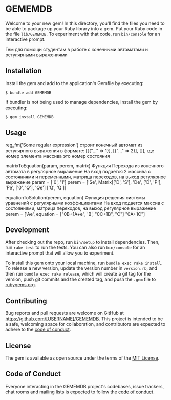 # GEMEMDB

Welcome to your new gem! In this directory, you'll find the files you need to be able to package up your Ruby library into a gem. Put your Ruby code in the file `lib/GEMEMDB`. To experiment with that code, run `bin/console` for an interactive prompt.

Гем для помощи студентам в работе с конечными автоматами и регулярными выражениями

## Installation

Install the gem and add to the application's Gemfile by executing:

    $ bundle add GEMEMDB

If bundler is not being used to manage dependencies, install the gem by executing:

    $ gem install GEMEMDB

## Usage

reg_fm('Some regular expression') строит конечный автомат из регулярного выражения в формате:
[[{"..." => 1}], [{"..." => 2}], []],
где номер элемента массива это номер состояния

matrixToEquation(param, perem, matrix)
Функция Перехода из конечного автомата в регулярное выражение
На вход подается 2 массива с состояниями и переменными, матрица переходов, на выход регулярное выражение
              param =  ['0', '1']
perem =  ['Se', Matrix[['D', 'S'],
          'De',        ['D', 'P'],
          'Pe',        ['0', 'Q'],
          'Qe']        ['Q', 'Q']]

equationToSolution(perem, equation)
Функция решения системы уравнений с регулярными коэффициентами
На вход подается массив с состояниями, матрица переходов, на выход регулярное выражение
  perem =  ['Ae',   equation = ["0B+1A+e",
            'B',                "0C+1B",
            "C"]                "0A+1C"]

## Development

After checking out the repo, run `bin/setup` to install dependencies. Then, run `rake test` to run the tests. You can also run `bin/console` for an interactive prompt that will allow you to experiment.

To install this gem onto your local machine, run `bundle exec rake install`. To release a new version, update the version number in `version.rb`, and then run `bundle exec rake release`, which will create a git tag for the version, push git commits and the created tag, and push the `.gem` file to [rubygems.org](https://rubygems.org).

## Contributing

Bug reports and pull requests are welcome on GitHub at https://github.com/[USERNAME]/GEMEMDB. This project is intended to be a safe, welcoming space for collaboration, and contributors are expected to adhere to the [code of conduct](https://github.com/[USERNAME]/GEMEMDB/blob/master/CODE_OF_CONDUCT.md).

## License

The gem is available as open source under the terms of the [MIT License](https://opensource.org/licenses/MIT).

## Code of Conduct

Everyone interacting in the GEMEMDB project's codebases, issue trackers, chat rooms and mailing lists is expected to follow the [code of conduct](https://github.com/[USERNAME]/GEMEMDB/blob/master/CODE_OF_CONDUCT.md).
